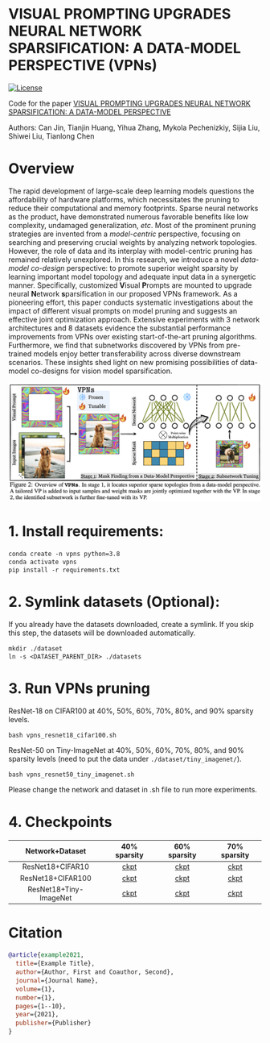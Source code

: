 # VISUAL PROMPTING UPGRADES NEURAL NETWORK SPARSIFICATION: A DATA-MODEL PERSPECTIVE (VPNs)

<p align="left">
  <a href="https://opensource.org/licenses/MIT"><img src="https://img.shields.io/badge/License-MIT-4caf50.svg" alt="License"></a>
</p>

Code for the paper [VISUAL PROMPTING UPGRADES NEURAL NETWORK SPARSIFICATION: A DATA-MODEL PERSPECTIVE]()

Authors: Can Jin, Tianjin Huang, Yihua Zhang, Mykola Pechenizkiy, Sijia Liu, Shiwei Liu, Tianlong Chen


# Overview

The rapid development of large-scale deep learning models questions the affordability 
of hardware platforms, which necessitates the pruning to reduce their computational 
and memory footprints. Sparse neural networks as the product, have demonstrated numerous 
favorable benefits like low complexity, undamaged generalization, _etc_. Most of the 
prominent pruning strategies are invented from a _model-centric_ perspective, focusing 
on searching and preserving crucial weights by analyzing network topologies. 
However, the role of data and its interplay with model-centric pruning has remained 
relatively unexplored. In this research, we introduce a novel _data-model co-design_ 
perspective: to promote superior weight sparsity by learning important model topology 
and adequate input data in a synergetic manner. Specifically, customized **V**isual 
**P**rompts are mounted to upgrade neural **N**etwork **s**parsification in our proposed </strong></code>VPNs</code></strong> 
framework. As a pioneering effort, this paper conducts systematic investigations about 
the impact of different visual prompts on model pruning and suggests an effective joint 
optimization approach. Extensive experiments with 3 network architectures and 8 datasets 
evidence the substantial performance improvements from </strong></code>VPNs</code></strong> over existing start-of-the-art 
pruning algorithms. Furthermore, we find that subnetworks discovered by </strong></code>VPNs</code></strong> from pre-trained 
models enjoy better transferability across diverse downstream scenarios. These insights 
shed light on new promising possibilities of data-model co-designs for vision model sparsification. 

![VPNs](VPNs.png)

# 1. Install requirements: 
```
conda create -n vpns python=3.8
conda activate vpns
pip install -r requirements.txt
```

# 2. Symlink datasets (Optional):

If you already have the datasets downloaded, create a symlink. If you skip this step, the datasets will be downloaded automatically.
```
mkdir ./dataset
ln -s <DATASET_PARENT_DIR> ./datasets
```

# 3. Run VPNs pruning

ResNet-18 on CIFAR100 at 40%, 50%, 60%, 70%, 80%, and 90% sparsity levels.
```
bash vpns_resnet18_cifar100.sh
```

ResNet-50 on Tiny-ImageNet at 40%, 50%, 60%, 70%, 80%, and 90% sparsity levels (need to put the data under `./dataset/tiny_imagenet/`).
```
bash vpns_resnet50_tiny_imagenet.sh
```

Please change the network and dataset in .sh file to run more experiments.

# 4. Checkpoints

| Network+Dataset | 40% sparsity | 60% sparsity | 70% sparsity |
| :----------: | :----------: | :----------: | :----------: |
| ResNet18+CIFAR10 | [ckpt](https://drive.google.com/file/d/1iONKgIyJf5XIqMIQDnreQgyzDfa4KyFh/view?usp=drive_link) | [ckpt](https://drive.google.com/file/d/1BFlW8VpStW0efzLI32hUZD16wl4cGIkP/view?usp=drive_link) | [ckpt](https://drive.google.com/file/d/1ZQlr-6_O2ehmPen1Uxold1Yb2hN-GfNM/view?usp=drive_link) |
| ResNet18+CIFAR100 | [ckpt](https://drive.google.com/file/d/1f8TTDDjChVSFIvre-V1wb5Y_PkIMr6cN/view?usp=drive_link) | [ckpt](https://drive.google.com/file/d/1ilrPZiN-We6ryWMlekJosBOH8H8-l9UT/view?usp=drive_link) | [ckpt](https://drive.google.com/file/d/13XcvYwiy2t1Rn2Qx6uB1iqvgwbUzvhNV/view?usp=drive_link) |
| ResNet18+Tiny-ImageNet | [ckpt](https://drive.google.com/file/d/1FmVS7GuWHahcCh5zoEZT5CWdKZnwUG1v/view?usp=drive_link) | [ckpt](https://drive.google.com/file/d/1vnXqzzoUwjhPuIOQCiF_YvcSlGTSHdnn/view?usp=drive_link) | [ckpt](https://drive.google.com/file/d/1WBu_-NSPs1Dhkmk0c_0r9MXTiU8-5N9X/view?usp=drive_link) |

# Citation
```bibtex
@article{example2021,
  title={Example Title},
  author={Author, First and Coauthor, Second},
  journal={Journal Name},
  volume={1},
  number={1},
  pages={1--10},
  year={2021},
  publisher={Publisher}
}